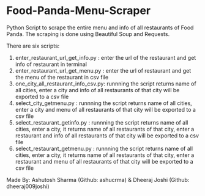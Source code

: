 # Food-Panda-Menu-Scraper
Python Script to scrape the entire menu and info of all restaurants of Food Panda.
The scraping is done using Beautiful Soup and Requests.

There are six scripts:

1. enter_restaurant_url_get_info.py   : enter the url of the restaurant and get info of restaurant in terminal
2. enter_restaurant_url_get_menu.py   : enter the url of restaurant and get the menu of the restaurant in csv file
3. one_city_all_restaurant_info_csv.py: runnning the script returns name of all cities, enter a city and info of all restaurants of that city will be exported to a csv file
4. select_city_getmenu.py             : runnning the script returns name of all cities, enter a city and menu of all restaurants of that city will be exported to a csv file
5. select_restaurant_getinfo.py       : runnning the script returns name of all cities, enter a city, it returns name of all restaurants of that city, enter a restaurant and info of all restaurants of that city will be exported to a csv file
6. select_restaurant_getmenu.py       : runnning the script returns name of all cities, enter a city, it returns name of all restaurants of that city, enter a restaurant and menu of all restaurants of that city will be exported to a csv file


Made By: Ashutosh Sharma (Github: ashucrma)   &   Dheeraj Joshi (Github: dheeraj009joshi)